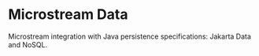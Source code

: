 # Microstream Data

Microstream integration with Java persistence specifications: Jakarta Data and NoSQL.